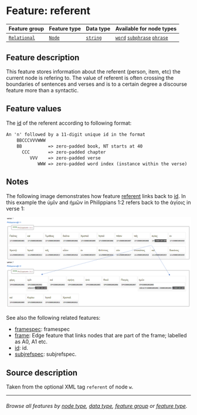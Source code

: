 # Feature: referent <a name="start"></a>

Feature group | Feature type | Data type | Available for node types
---  | --- | --- | ---
[`Relational`](featuresbygroup.md#relational-features) | [`Node`](featuresbyfeaturetype.md#node-features)  | [`string`](featuresbydatatype.md#string-datatype)  | [`word`](featuresbynodetype.md#word-nodes)  [`subphrase`](featuresbynodetype.md#subphrase-nodes) [`phrase`](featuresbynodetype.md#phrase-nodes)

## Feature description

This feature stores information about the referent (person, item, etc) the current node is refering to. The value of referent is often crossing the boundaries of sentences and verses and is to a certain degree a discourse feature more than a syntactic.

## Feature values

The [id](id.md#start) of the referent according to following format:

```
An 'n' followed by a 11-digit unique id in the format
    BBCCCVVVWWW
    BB          => zero-padded book, NT starts at 40
      CCC       => zero-padded chapter
         VVV    => zero-padded verse
            WWW => zero-padded word index (instance within the verse)
```

## Notes

 The following image demonstrates how feature [referent](referent.md#start) links back to [id](id.md#start). In this example the ὑμῖν and ἡμῶν in  Philippians 1:2 refers back to the ἁγίοις in verse 1:

<img src="images/referent.png" width="650">

See also the following related features:
   * [framespec](framespec.md#start): framespec
   * [frame](frame.md#start): Edge feature that links nodes that are part of the frame; labelled as A0, A1 etc.
   * [id](id.md#start): id.
   * [subjrefspec](subjrefspec.md#start): subjrefspec.
 

## Source description

Taken from the optional XML tag `referent` of node `w`.

---
###### *Browse all features by [node type](featuresbynodetype.md#start), [data type](featuresbydatatype.md#start), [feature group](featuresbygroup.md#start) or [feature type](featuresbyfeaturetype.md#start).*
